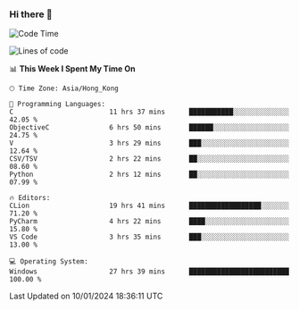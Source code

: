 ### Hi there 👋

<!--
**RoiexLee/RoiexLee** is a ✨ _special_ ✨ repository because its `README.md` (this file) appears on your GitHub profile.

Here are some ideas to get you started:

- 🔭 I’m currently working on ...
- 🌱 I’m currently learning ...
- 👯 I’m looking to collaborate on ...
- 🤔 I’m looking for help with ...
- 💬 Ask me about ...
- 📫 How to reach me: ...
- 😄 Pronouns: ...
- ⚡ Fun fact: ...
-->

<!--START_SECTION:waka-->
![Code Time](http://img.shields.io/badge/Code%20Time-459%20hrs%2014%20mins-blue)

![Lines of code](https://img.shields.io/badge/From%20Hello%20World%20I%27ve%20Written-37.4%20thousand%20lines%20of%20code-blue)

📊 **This Week I Spent My Time On** 

```text
🕑︎ Time Zone: Asia/Hong_Kong

💬 Programming Languages: 
C                        11 hrs 37 mins      ███████████░░░░░░░░░░░░░░   42.05 % 
ObjectiveC               6 hrs 50 mins       ██████░░░░░░░░░░░░░░░░░░░   24.75 % 
V                        3 hrs 29 mins       ███░░░░░░░░░░░░░░░░░░░░░░   12.64 % 
CSV/TSV                  2 hrs 22 mins       ██░░░░░░░░░░░░░░░░░░░░░░░   08.60 % 
Python                   2 hrs 12 mins       ██░░░░░░░░░░░░░░░░░░░░░░░   07.99 % 

🔥 Editors: 
CLion                    19 hrs 41 mins      ██████████████████░░░░░░░   71.20 % 
PyCharm                  4 hrs 22 mins       ████░░░░░░░░░░░░░░░░░░░░░   15.80 % 
VS Code                  3 hrs 35 mins       ███░░░░░░░░░░░░░░░░░░░░░░   13.00 % 

💻 Operating System: 
Windows                  27 hrs 39 mins      █████████████████████████   100.00 % 
```


 Last Updated on 10/01/2024 18:36:11 UTC
<!--END_SECTION:waka-->
